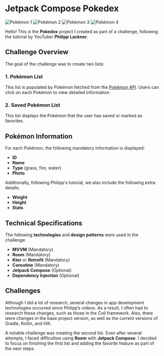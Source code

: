 # Jetpack Compose Pokedex

![Pokémon 1](https://github.com/diandrade/Pokedex-Challenge/blob/cb67ea904f42e682957728ea821722d6d30ce1b1/img/WhatsApp%20Image%202022-08-22%20at%2007.45.05.jpeg)
![Pokémon 2](https://github.com/diandrade/Pokedex-Challenge/blob/784d3a24e31c9cf02ec833fdd67f7cb1f77ecc97/img/WhatsApp%20Image%202022-08-22%20at%2007.45.05%20(2).jpeg)
![Pokémon 3](https://github.com/diandrade/Pokedex-Challenge/blob/885ad43aa317ab55679afd46ac0d501964b99fee/img/WhatsApp%20Image%202022-08-22%20at%2007.45.05%20(1).jpeg)
![Pokémon 4](https://github.com/diandrade/Pokedex-Challenge/blob/cb67ea904f42e682957728ea821722d6d30ce1b1/img/WhatsApp%20Image%202022-08-22%20at%2007.45.06.jpeg)

Hello! This is the **Pokedex** project I created as part of a challenge, following the tutorial by YouTuber **Philipp Lackner**.

## Challenge Overview
The goal of the challenge was to create two lists:

### 1. Pokémon List
This list is populated by Pokémon fetched from the [Pokémon API](insert-link). Users can click on each Pokémon to view detailed information.

### 2. Saved Pokémon List
This list displays the Pokémon that the user has saved or marked as favorites.

## Pokémon Information
For each Pokémon, the following mandatory information is displayed:

- **ID**
- **Name**
- **Type** (grass, fire, water)
- **Photo**

Additionally, following Philipp's tutorial, we also include the following extra details:

- **Weight**
- **Height**
- **Stats**

## Technical Specifications
The following **technologies** and **design patterns** were used in the challenge:

- **MVVM** (Mandatory)
- **Room** (Mandatory)
- **Ktor** or **Retrofit** (Mandatory)
- **Coroutine** (Mandatory)
- **Jetpack Compose** (Optional)
- **Dependency Injection** (Optional)

## Challenges
Although I did a lot of research, several changes in app development technologies occurred since Philipp’s videos. As a result, I often had to research these changes, such as those in the Coil framework. Also, there were changes in the base project version, as well as the current versions of Gradle, Kotlin, and Hilt.

A notable challenge was creating the second list. Even after several attempts, I faced difficulties using **Room** with **Jetpack Compose**. I decided to focus on finishing the first list and adding the favorite feature as part of the next steps.
